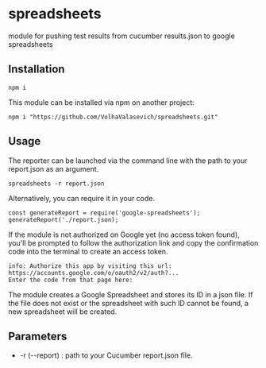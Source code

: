 # spreadsheets
module for pushing test results from cucumber results.json to google spreadsheets

## Installation

```
npm i
```

This module can be installed via npm on another project:

```
npm i "https://github.com/VolhaValasevich/spreadsheets.git"
```

## Usage

The reporter can be launched via the command line with the path to your report.json as an argument.

```
spreadsheets -r report.json
```

Alternatively, you can require it in your code.

```
const generateReport = require('google-spreadsheets');
generateReport('./report.json);
```

If the module is not authorized on Google yet (no access token found), you'll be prompted to follow the authorization link and copy the confirmation code into the terminal to create an access token.

```
info: Authorize this app by visiting this url: https://accounts.google.com/o/oauth2/v2/auth?...
Enter the code from that page here:
```

The module creates a Google Spreadsheet and stores its ID in a json file. If the file does not exist or the spreadsheet with such ID cannot be found, a new spreadsheet will be created.

## Parameters

- -r (--report) : path to your Cucumber report.json file.
